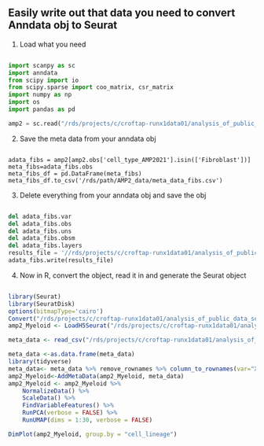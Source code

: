 ## Easily write out that data you need to convert Anndata obj to Seurat


1. Load what you need

```python

import scanpy as sc
import anndata
from scipy import io
from scipy.sparse import coo_matrix, csr_matrix
import numpy as np
import os
import pandas as pd

amp2 = sc.read("/rds/projects/c/croftap-runx1data01/analysis_of_public_data_sets/AMP2_data/AMPII_annotated.h5ad")


```

2. Save the meta data from your anndata obj

```pytyhon

adata_fibs = amp2[amp2.obs['cell_type_AMP2021'].isin(['Fibroblast'])]
meta_fibs=adata_fibs.obs
meta_fibs_df = pd.DataFrame(meta_fibs) 
meta_fibs_df.to_csv('/rds/path/AMP2_data/meta_data_fibs.csv') 

```


3. Delete everything from your anndata obj and save the obj

```python

del adata_fibs.var
del adata_fibs.obs
del adata_fibs.uns
del adata_fibs.obsm
del adata_fibs.layers
results_file = '//rds/projects/c/croftap-runx1data01/analysis_of_public_data_sets/AMP2_data/adata_fibs_no_meta.h5ad'  # the file that will store the analysis results
adata_fibs.write(results_file)

```

4. Now in R, convert the object, read it in and generate the Seurat object

```R

library(Seurat)
library(SeuratDisk)
options(bitmapType='cairo')
Convert("/rds/projects/c/croftap-runx1data01/analysis_of_public_data_sets/AMP2_data/adata_Myeloid_no_meta.h5ad", dest = "h5seurat", overwrite = F)
amp2_Myeloid <- LoadH5Seurat("/rds/projects/c/croftap-runx1data01/analysis_of_public_data_sets/AMP2_data/adata_Myeloid_no_meta.h5seurat")

meta_data <- read_csv("/rds/projects/c/croftap-runx1data01/analysis_of_public_data_sets/AMP2_data/meta_Myeloid_df.csv")

meta_data <-as.data.frame(meta_data)
library(tidyverse)
meta_data<- meta_data %>% remove_rownames %>% column_to_rownames(var="X1")
amp2_Myeloid<-AddMetaData(amp2_Myeloid, meta_data)
amp2_Myeloid <- amp2_Myeloid %>%
    NormalizeData() %>%
    ScaleData() %>%
    FindVariableFeatures() %>%
    RunPCA(verbose = FALSE) %>%
    RunUMAP(dims = 1:30, verbose = FALSE)

DimPlot(amp2_Myeloid, group.by = "cell_lineage")

```



